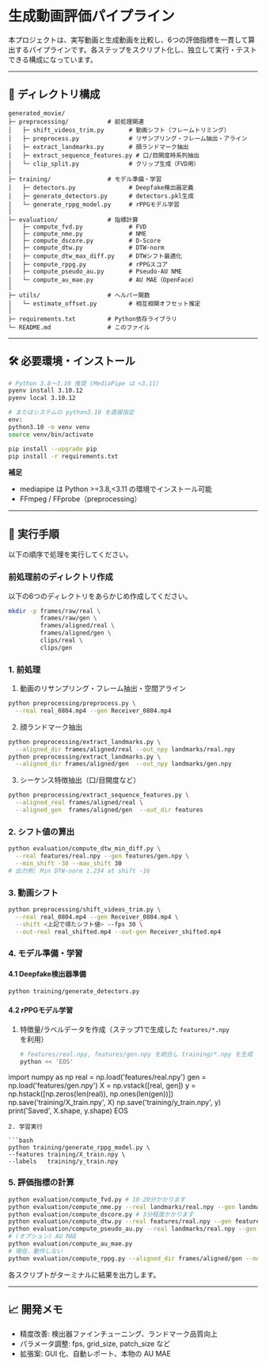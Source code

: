 # 生成動画評価パイプライン

本プロジェクトは、実写動画と生成動画を比較し、6つの評価指標を一貫して算出するパイプラインです。各ステップをスクリプト化し、独立して実行・テストできる構成になっています。

---

## 📁 ディレクトリ構成

```plain
generated_movie/
├─ preprocessing/           # 前処理関連
│   ├─ shift_videos_trim.py       # 動画シフト（フレームトリミング）
│   ├─ preprocess.py              # リサンプリング・フレーム抽出・アライン
│   ├─ extract_landmarks.py       # 顔ランドマーク抽出
│   ├─ extract_sequence_features.py # 口/目開度時系列抽出
│   └─ clip_split.py              # クリップ生成（FVD用）
│
├─ training/                # モデル準備・学習
│   ├─ detectors.py               # Deepfake検出器定義
│   ├─ generate_detectors.py      # detectors.pkl生成
│   └─ generate_rppg_model.py     # rPPGモデル学習
│
├─ evaluation/              # 指標計算
│   ├─ compute_fvd.py             # FVD
│   ├─ compute_nme.py             # NME
│   ├─ compute_dscore.py          # D-Score
│   ├─ compute_dtw.py             # DTW-norm
│   ├─ compute_dtw_max_diff.py    # DTWシフト最適化
│   ├─ compute_rppg.py            # rPPGスコア
│   ├─ compute_pseudo_au.py       # Pseudo-AU NME
│   └─ compute_au_mae.py          # AU MAE（OpenFace）
│
├─ utils/                   # ヘルパー関数
│   └─ estimate_offset.py         # 相互相関オフセット推定
│
├─ requirements.txt         # Python依存ライブラリ
└─ README.md                # このファイル
```

---

## 🛠️ 必要環境・インストール

```bash
# Python 3.8～3.10 推奨 (MediaPipe は <3.11)
pyenv install 3.10.12
pyenv local 3.10.12

# またはシステムの python3.10 を直接指定
env:
python3.10 -m venv venv
source venv/bin/activate

pip install --upgrade pip
pip install -r requirements.txt
```

**補足**

* mediapipe は Python >=3.8,<3.11 の環境でインストール可能
* FFmpeg / FFprobe（preprocessing）

---

## 🚀 実行手順

以下の順序で処理を実行してください。

### 前処理前のディレクトリ作成
以下の6つのディレクトリをあらかじめ作成してください。

```bash
mkdir -p frames/raw/real \
         frames/raw/gen \
         frames/aligned/real \
         frames/aligned/gen \
         clips/real \
         clips/gen
```

### 1. 前処理

1. 動画のリサンプリング・フレーム抽出・空間アライン

```bash
python preprocessing/preprocess.py \
  --real real_0804.mp4 --gen Receiver_0804.mp4
```

2. 顔ランドマーク抽出

```bash
python preprocessing/extract_landmarks.py \
  --aligned_dir frames/aligned/real --out_npy landmarks/real.npy
python preprocessing/extract_landmarks.py \
  --aligned_dir frames/aligned/gen  --out_npy landmarks/gen.npy
```

3. シーケンス特徴抽出（口/目開度など）

```bash
python preprocessing/extract_sequence_features.py \
  --aligned_real frames/aligned/real \
  --aligned_gen  frames/aligned/gen  --out_dir features
```

### 2. シフト値の算出

```bash
python evaluation/compute_dtw_min_diff.py \
  --real features/real.npy --gen features/gen.npy \
  --min_shift -30 --max_shift 30
# 出力例: Min DTW-norm 1.234 at shift -16
```

### 3. 動画シフト

```bash
python preprocessing/shift_videos_trim.py \
  --real real_0804.mp4 --gen Receiver_0804.mp4 \
  --shift <上記で得たシフト値> --fps 30 \
  --out-real real_shifted.mp4 --out-gen Receiver_shifted.mp4
```

### 4. モデル準備・学習

#### 4.1 Deepfake検出器準備

```bash
python training/generate_detectors.py
```

#### 4.2 rPPGモデル学習

1. 特徴量/ラベルデータを作成（ステップ1で生成した `features/*.npy` を利用）

   ```bash
   # features/real.npy, features/gen.npy を統合し training/*.npy を生成
   python << 'EOS'
import numpy as np
real = np.load('features/real.npy')
gen  = np.load('features/gen.npy')
X   = np.vstack([real, gen])
y   = np.hstack([np.zeros(len(real)), np.ones(len(gen))])
np.save('training/X_train.npy', X)
np.save('training/y_train.npy', y)
print('Saved', X.shape, y.shape)
EOS
   ```
2. 学習実行

```bash
python training/generate_rppg_model.py \
  --features training/X_train.npy \
  --labels   training/y_train.npy
```

### 5. 評価指標の計算

```bash
python evaluation/compute_fvd.py # 10-20分かかります
python evaluation/compute_nme.py --real landmarks/real.npy --gen landmarks/gen.npy
python evaluation/compute_dscore.py # 3分程度かかります
python evaluation/compute_dtw.py --real features/real.npy --gen features/gen.npy
python evaluation/compute_pseudo_au.py --real landmarks/real.npy --gen landmarks/gen.npy
# (オプション) AU MAE
python evaluation/compute_au_mae.py
# 現在、動作しない
python evaluation/compute_rppg.py --aligned_dir frames/aligned/gen --model training/rppg_model.pkl
```

各スクリプトがターミナルに結果を出力します。

---

## 📈 開発メモ

* 精度改善: 検出器ファインチューニング、ランドマーク品質向上
* パラメータ調整: fps, grid\_size, patch\_size など
* 拡張案: GUI 化、自動レポート、本物の AU MAE

